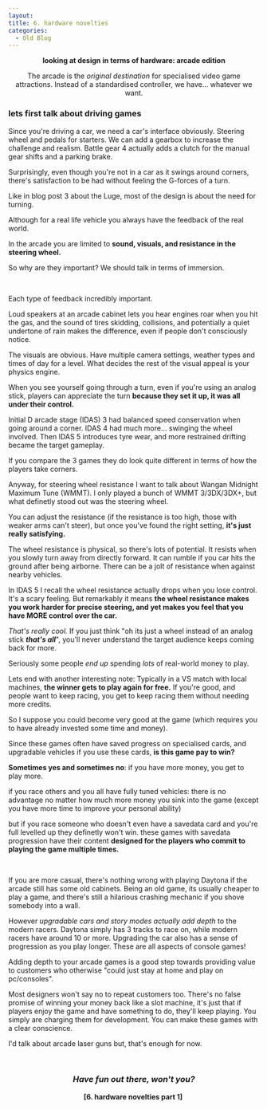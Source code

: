 ```yaml
---
layout:
title: 6. hardware novelties 
categories:
  - Old Blog
---
```

<p style="text-align:center;"><strong>looking at design in terms of hardware: arcade edition</strong></p>
<p style="text-align:center;">The arcade is the <em>original destination</em> for specialised video game attractions.
Instead of a standardised controller, we have... whatever we want.</p>

<h3><strong>lets first talk about driving games</strong></h3>
Since you're driving a car, we need a car's interface obviously. Steering wheel and pedals for starters. We can add a gearbox to increase the challenge and realism. Battle gear 4 actually adds a clutch for the manual gear shifts and a parking brake.

Surprisingly, even though you're not in a car as it swings around corners, there's satisfaction to be had without feeling the G-forces of a turn.

Like in blog post 3 about the Luge, most of the design is about the need for turning.

Although for a real life vehicle you always have the feedback of the real world.

In the arcade you are limited to <strong>sound, visuals, and resistance in the steering wheel.</strong>

So why are they important? We should talk in terms of immersion.<!--more-->

&nbsp;

Each type of feedback incredibly important.

Loud speakers at an arcade cabinet lets you hear engines roar when you hit the gas, and the sound of tires skidding, collisions, and potentially a quiet undertone of rain makes the difference, even if people don't consciously notice.

The visuals are obvious. Have multiple camera settings, weather types and times of day for a level. What decides the rest of the visual appeal is your physics engine.

When you see yourself going through a turn, even if you're using an analog stick, players can appreciate the turn <strong>because they set it up, it was all under their control.</strong>

Initial D arcade stage (IDAS) 3 had balanced speed conservation when going around a corner. IDAS 4 had much more... swinging the wheel involved. Then IDAS 5 introduces tyre wear, and more restrained drifting became the target gameplay.

If you compare the 3 games they do look quite different in terms of how the players take corners.

Anyway, for steering wheel resistance I want to talk about Wangan Midnight Maximum Tune (WMMT). I only played a bunch of WMMT 3/3DX/3DX+, but what definetly stood out was the steering wheel.

You can adjust the resistance (if the resistance is too high, those with weaker arms can't steer), but once you've found the right setting, <strong>it's just really satisfying.</strong>

The wheel resistance is physical, so there's lots of potential. It resists when you slowly turn away from directly forward. It can rumble if you car hits the ground after being airborne. There can be a jolt of resistance when against nearby vehicles.

In IDAS 5 I recall the wheel resistance actually drops when you lose control. It's a scary feeling. But remarkably it means <strong>the wheel resistance makes you work harder for precise steering, and yet makes you feel that you have MORE control over the car.</strong>

<em>That's really cool.</em> If you just think "oh its just a wheel instead of an analog stick <strong><em>that's all</em></strong>", you'll never understand the target audience keeps coming back for more.

Seriously some people <em>end up</em> spending <em>lots</em> of real-world money to play.

Lets end with another interesting note: Typically in a VS match with local machines, <strong>the winner gets to play again for free.</strong> If you're good, and people want to keep racing, you get to keep racing them without needing more credits.

So I suppose you could become very good at the game (which requires you to have already invested some time and money).

Since these games often have saved progress on specialised cards, and upgradable vehicles if you use these cards, <strong>is this game pay to win?</strong>

<b>Sometimes yes and sometimes no</b>: if you have more money, you get to play more.

if you race others and you all have fully tuned vehicles: there is no advantage no matter how much more money you sink into the game (except you have more time to improve your personal ability)

but if you race someone who doesn't even have a savedata card and you're full levelled up they definetly won't win. these games with savedata progression have their content <strong>designed for the players who commit to playing the game multiple times.</strong>

&nbsp;

If you are more casual, there's nothing wrong with playing Daytona if the arcade still has some old cabinets. Being an old game, its usually cheaper to play a game, and there's still a hilarious crashing mechanic if you shove somebody into a wall.

However <em>upgradable cars and story modes actually add depth</em> to the modern racers. Daytona simply has 3 tracks to race on, while modern racers have around 10 or more. Upgrading the car also has a sense of progression as you play longer. These are all aspects of console games!

Adding depth to your arcade games is a good step towards providing value to customers who otherwise "could just stay at home and play on pc/consoles".

Most designers won't say no to repeat customers too. There's no false promise of winning your money back like a slot machine, it's just that if players enjoy the game and have something to do, they'll keep playing. You simply are charging them for development. You can make these games with a clear conscience.

I'd talk about arcade laser guns but, that's enough for now.

&nbsp;
<h3 style="text-align:center;"><strong><em>Have fun out there, won't you?</em></strong></h3>
<p style="text-align:center;"><strong>[6. hardware novelties part 1] </strong></p>
